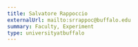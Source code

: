 ```yaml
---
title: Salvatore Rappoccio
externalUrl: mailto:srrappoc@buffalo.edu
summary: Faculty, Experiment
type: universityatbuffalo
---
```

